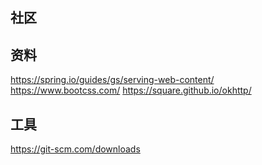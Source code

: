 ## 社区

## 资料
https://spring.io/guides/gs/serving-web-content/
https://www.bootcss.com/
https://square.github.io/okhttp/
## 工具
https://git-scm.com/downloads